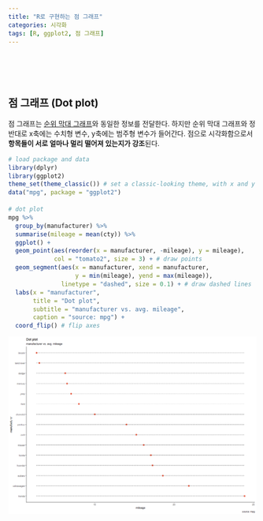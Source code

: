 ```yaml
---
title: "R로 구현하는 점 그래프"
categories: 시각화
tags: [R, ggplot2, 점 그래프]
---
```


<div style="margin-bottom:100px;"></div>

## 점 그래프 (Dot plot)

점 그래프는 [순위 막대 그래프](https://woojin1223.github.io/%EC%8B%9C%EA%B0%81%ED%99%94/2022/07/02/ordered-bar-chart/)와 동일한 정보를 전달한다. 하지만 순위 막대 그래프와 정반대로 x축에는 수치형 변수, y축에는 범주형 변수가 들어간다. 점으로 시각화함으로서 **항목들이 서로 얼마나 멀리 떨어져 있는지가 강조**된다.

```r
# load package and data
library(dplyr)
library(ggplot2)
theme_set(theme_classic()) # set a classic-looking theme, with x and y axis lines and no grid lines
data("mpg", package = "ggplot2")

# dot plot
mpg %>% 
  group_by(manufacturer) %>% 
  summarise(mileage = mean(cty)) %>%
  ggplot() +
  geom_point(aes(reorder(x = manufacturer, -mileage), y = mileage), 
             col = "tomato2", size = 3) + # draw points
  geom_segment(aes(x = manufacturer, xend = manufacturer, 
                   y = min(mileage), yend = max(mileage)), 
               linetype = "dashed", size = 0.1) + # draw dashed lines 
  labs(x = "manufacturer",
       title = "Dot plot", 
       subtitle = "manufacturer vs. avg. mileage", 
       caption = "source: mpg") + 
  coord_flip() # flip axes
```

![](/public/img/2022-06-22-visualization-summary/dot_plot-1.png)